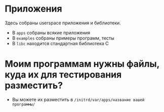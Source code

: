 # Приложения

Здесь собраны userspace приложения и библиотеки.

- В `apps` собраны всякие приложения
- В `examples` собраны примеры программ, тесты
- В `libc` находится стандартная библиотека C

# Моим программам нужны файлы, куда их для тестирования разместить?
- Вы можете их разместить в `/initrd/var/apps/название вашей программы/`

